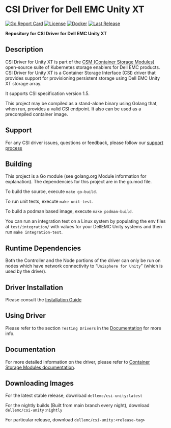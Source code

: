 # CSI Driver for Dell EMC Unity XT

[![Go Report Card](https://goreportcard.com/badge/github.com/dell/csi-unity?style=flat-square)](https://goreportcard.com/report/github.com/dell/csi-unity)
[![License](https://img.shields.io/github/license/dell/csi-unity?style=flat-square&color=blue&label=License)](https://github.com/dell/csi-unity/blob/master/LICENSE)
[![Docker](https://img.shields.io/docker/pulls/dellemc/csi-unity.svg?logo=docker&style=flat-square&label=Pulls)](https://hub.docker.com/r/dellemc/csi-unity)
[![Last Release](https://img.shields.io/github/v/release/dell/csi-unity?label=Latest&style=flat-square&logo=go)](https://github.com/dell/csi-unity/releases)

**Repository for CSI Driver for Dell EMC Unity XT**

## Description
CSI Driver for Unity XT is part of the [CSM (Container Storage Modules)](https://github.com/dell/csm) open-source suite of Kubernetes storage enablers for Dell EMC products. CSI Driver for Unity XT is a Container Storage Interface (CSI) driver that provides support for provisioning persistent storage using Dell EMC Unity XT storage array. 

It supports CSI specification version 1.5.

This project may be compiled as a stand-alone binary using Golang that, when run, provides a valid CSI endpoint. It also can be used as a precompiled container image.

## Support
For any CSI driver issues, questions or feedback, please follow our [support process](https://github.com/dell/csm/blob/main/docs/SUPPORT.md)

## Building
This project is a Go module (see golang.org Module information for explanation).
The dependencies for this project are in the go.mod file.

To build the source, execute `make go-build`.

To run unit tests, execute `make unit-test`.

To build a podman based image, execute `make podman-build`.

You can run an integration test on a Linux system by populating the env files at `test/integration/` with values for your DellEMC Unity systems and then run `make integration-test`.


## Runtime Dependencies
Both the Controller and the Node portions of the driver can only be run on nodes which have network connectivity to “`Unisphere for Unity`” (which is used by the driver).

## Driver Installation
Please consult the [Installation Guide](https://dell.github.io/csm-docs/docs/csidriver/installation)

## Using Driver
Please refer to the section `Testing Drivers` in the [Documentation](https://dell.github.io/csm-docs/docs/csidriver/installation/test/) for more info.

## Documentation
For more detailed information on the driver, please refer to [Container Storage Modules documentation](https://dell.github.io/csm-docs/).

## Downloading Images 
For the latest stable release, download `dellemc/csi-unity:latest`

For the nightly builds (Built from main branch every night), download `dellemc/csi-unity:nightly`

For particular release, download `dellemc/csi-unity:<release-tag>`
